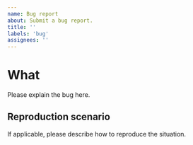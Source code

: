 ```yaml
---
name: Bug report
about: Submit a bug report.
title: ''
labels: 'bug'
assignees: ''
---
```


# What

Please explain the bug here.

## Reproduction scenario

If applicable, please describe how to reproduce the situation.
